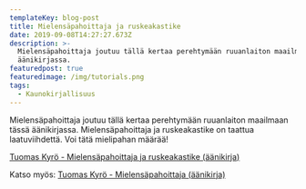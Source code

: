 ```yaml
---
templateKey: blog-post
title: Mielensäpahoittaja ja ruskeakastike
date: 2019-09-08T14:27:27.673Z
description: >-
  Mielensäpahoittaja joutuu tällä kertaa perehtymään ruuanlaiton maailmaan tässä
  äänikirjassa.
featuredpost: true
featuredimage: /img/tutorials.png
tags:
  - Kaunokirjallisuus
---
```

Mielensäpahoittaja joutuu tällä kertaa perehtymään ruuanlaiton maailmaan tässä äänikirjassa. Mielensäpahoittaja ja ruskeakastike on taattua laatuviihdettä. Voi tätä mielipahan määrää!



[Tuomas Kyrö - Mielensäpahoittaja ja ruskeakastike (äänikirja)](http://www.adlibris.com/fi/tilaukset/?tt=18995_12_231444_&r=%2Ffi%2Faanikirja%2Fmielensapahoittaja-ja-ruskeakastike-9789510390016) 

Katso myös: [Tuomas Kyrö - Mielensäpahoittaja (äänikirja)](http://äänikirja.com/mielensapahoittaja.php)
